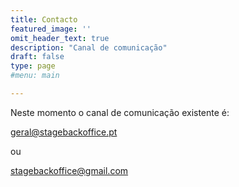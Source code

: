 ```yaml
---
title: Contacto
featured_image: ''
omit_header_text: true
description: "Canal de comunicação"
draft: false
type: page
#menu: main

---
```


Neste momento o canal de comunicação existente é:


geral@stagebackoffice.pt

ou

stagebackoffice@gmail.com

